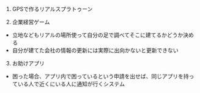 1. GPSで作るリアルスプラトゥーン

2. 企業経営ゲーム
 * 立地などもリアルの場所使って自分の足で調べてそこに建てるかどうか決める
 * 自分が建てた会社の情報の更新には実際に出向かないと更新できない
 
3. お助けアプリ
 * 困った場合、アプリ内で困っているという申請を出せば、同じアプリを持っている人で近くにいる人に通知が行くシステム
